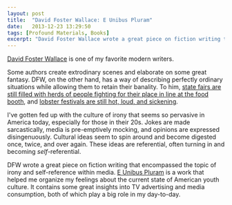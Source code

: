 ```yaml
---
layout: post
title:  "David Foster Wallace: E Unibus Pluram"
date:   2013-12-23 13:29:50
tags: [Profound Materials, Books]
excerpt: "David Foster Wallace wrote a great piece on fiction writing that encompassed the topic of irony and self-reference within media. It's a work that helped me organize my feelings about the current state of American youth culture."
---
```

[David Foster Wallace](http://en.wikipedia.org/wiki/David_Foster_Wallace) is one of my favorite modern writers. 

Some authors create extrodinary scenes and elaborate on some great fantasy. DFW, on the other hand, has a way of describing perfectly ordinary situations while allowing them to retain their banality. To him, [state fairs are still filled with herds of people fighting for their place in line at the food booth](http://harpers.org/wp-content/uploads/HarpersMagazine-1994-07-0001729.pdf), and [lobster festivals are still hot, loud, and sickening](http://www.gourmet.com/magazine/2000s/2004/08/consider_the_lobster).

I've gotten fed up with the culture of irony that seems so pervasive in America today, especially for those in their 20s. Jokes are made sarcastically, media is pre-emptively mocking, and opinions are expressed disingenuously. Cultural ideas seem to spin around and become digested once, twice, and over again. These ideas are referential, often turning in and becoming *self*-referential. 

DFW wrote a great piece on fiction writing that encompassed the topic of irony and self-reference within media. [E Unibus Pluram](http://jsomers.net/DFW_TV.pdf) is a work that helped me organize my feelings about the current state of American youth culture. It contains some great insights into TV advertising and media consumption, both of which play a big role in my day-to-day. 
